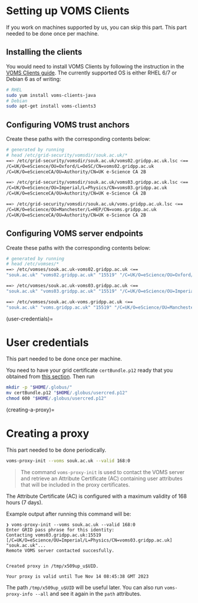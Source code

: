 # Setting up VOMS Clients

If you work on machines supported by us, you can skip this part. This part needed to be done once per machine.

## Installing the clients

You would need to install VOMS Clients by following the instruction in the [VOMS Clients guide](https://italiangrid.github.io/voms/documentation/voms-clients-guide/3.0.5/#installing-the-clients-). The currently supported OS is either RHEL 6/7 or Debian 6 as of writing:

```bash
# RHEL
sudo yum install voms-clients-java
# Debian
sudo apt-get install voms-clients3
```

## Configuring VOMS trust anchors

Create these paths with the corresponding contents below:

```sh
# generated by running
# head /etc/grid-security/vomsdir/souk.ac.uk/*
==> /etc/grid-security/vomsdir/souk.ac.uk/voms02.gridpp.ac.uk.lsc <==
/C=UK/O=eScience/OU=Oxford/L=OeSC/CN=voms02.gridpp.ac.uk
/C=UK/O=eScienceCA/OU=Authority/CN=UK e-Science CA 2B

==> /etc/grid-security/vomsdir/souk.ac.uk/voms03.gridpp.ac.uk.lsc <==
/C=UK/O=eScience/OU=Imperial/L=Physics/CN=voms03.gridpp.ac.uk
/C=UK/O=eScienceCA/OU=Authority/CN=UK e-Science CA 2B

==> /etc/grid-security/vomsdir/souk.ac.uk/voms.gridpp.ac.uk.lsc <==
/C=UK/O=eScience/OU=Manchester/L=HEP/CN=voms.gridpp.ac.uk
/C=UK/O=eScienceCA/OU=Authority/CN=UK e-Science CA 2B
```

## Configuring VOMS server endpoints

Create these paths with the corresponding contents below:

```sh
# generated by running
# head /etc/vomses/* 
==> /etc/vomses/souk.ac.uk-voms02.gridpp.ac.uk <==
"souk.ac.uk" "voms02.gridpp.ac.uk" "15519" "/C=UK/O=eScience/OU=Oxford/L=OeSC/CN=voms02.gridpp.ac.uk" "souk.ac.uk" "24"

==> /etc/vomses/souk.ac.uk-voms03.gridpp.ac.uk <==
"souk.ac.uk" "voms03.gridpp.ac.uk" "15519" "/C=UK/O=eScience/OU=Imperial/L=Physics/CN=voms03.gridpp.ac.uk" "souk.ac.uk" "24"

==> /etc/vomses/souk.ac.uk-voms.gridpp.ac.uk <==
"souk.ac.uk" "voms.gridpp.ac.uk" "15519" "/C=UK/O=eScience/OU=Manchester/L=HEP/CN=voms.gridpp.ac.uk" "souk.ac.uk" "24"
```

(user-credentials)=
# User credentials

This part needed to be done once per machine.

You need to have your grid certificate `certBundle.p12` ready that you obtained from [this section](#obtaining-grid-cert). Then run

```bash
mkdir -p "$HOME/.globus/"
mv certBundle.p12 "$HOME/.globus/usercred.p12"
chmod 600 "$HOME/.globus/usercred.p12"
```

(creating-a-proxy)=
# Creating a proxy

This part needed to be done periodically.

```bash
voms-proxy-init --voms souk.ac.uk --valid 168:0
```

> The command `voms-proxy-init` is used to contact the VOMS server and retrieve an Attribute Certificate (AC) containing user attributes that will be included in the proxy certificates.

The Attribute Certificate (AC) is configured with a maximum validity of 168 hours (7 days).

Example output after running this command will be:

```
❯ voms-proxy-init --voms souk.ac.uk --valid 168:0
Enter GRID pass phrase for this identity:
Contacting voms03.gridpp.ac.uk:15519 [/C=UK/O=eScience/OU=Imperial/L=Physics/CN=voms03.gridpp.ac.uk] "souk.ac.uk"...
Remote VOMS server contacted succesfully.


Created proxy in /tmp/x509up_u$UID.

Your proxy is valid until Tue Nov 14 08:45:38 GMT 2023
```

The path `/tmp/x509up_u$UID` will be useful later. You can also run `voms-proxy-info --all` and see it again in the `path` attributes.

